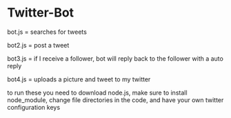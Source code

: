 # Twitter-Bot

bot.js = searches for tweets

bot2.js = post a tweet

bot3.js = if I receive a follower, bot will reply back to the follower with a auto reply

bot4.js = uploads a picture and tweet to my twitter

to run these you need to download node.js, make sure to install node_module, change file directories in the code, and have your own twitter configuration keys
